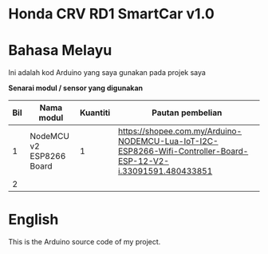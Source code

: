 # Honda CRV RD1 SmartCar v1.0

# Bahasa Melayu #
Ini adalah kod Arduino yang saya gunakan pada projek saya

**Senarai modul / sensor yang digunakan**

Bil | Nama modul  | Kuantiti | Pautan pembelian
------------- | ------------- | ------------- | ------------- |
1 | NodeMCU v2 ESP8266 Board | 1 | https://shopee.com.my/Arduino-NODEMCU-Lua-IoT-I2C-ESP8266-Wifi-Controller-Board-ESP-12-V2-i.33091591.480433851
2 | 




# English #
This is the Arduino source code of my project.

